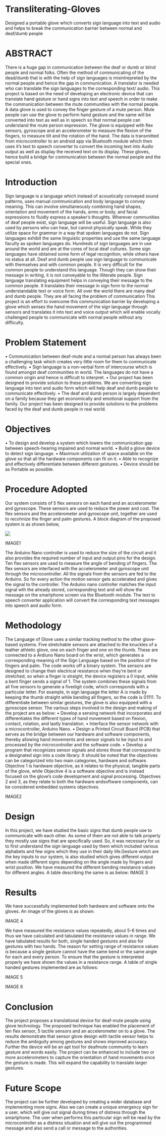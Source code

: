 # Transliterating-Gloves
Designed a portable glove which converts sign language into text and audio and helps to break the communication barrier between normal and deaf/dumb people
# ABSTRACT 
There is a huge gap in communication between the deaf or dumb or blind people and normal folks.
Often the method of communicating of the dead/dumb that is with the help of sign languages is
misintrepreted by the normal people and hence the gap in communication. A translator is needed who
can translate the sign languages to the corresponding text/ audio. This project is based on the need
of developing an electronic device that can translate hand gesture or hand signs into text and speech
in order to make the communication between the mute communities with the normal people. A data
glove is used to convey the finger gesture of a mute person. Mute people can use the glove to perform
hand gesture and the same will be converted into text as well as in speech so that normal people can
understand the mute person expression. The glove is equipped with flex sensors, gyroscope and an
accelerometer to measure the flexion of the fingers, to measure tilt and the rotation of the hand. The
data is transmitted from microcontroller to an android app via Bluetooth module which then uses it’s
text to speech converter to convert the incoming text into Audio output as well as display the received
text on its display. These gloves, hence build a bridge for communication between the normal people
and the special ones.
# Introduction
  Sign language is a language which instead of acoustically conveyed sound patterns, uses manual
communication and body language to convey meaning. This can involve simultaneously combining
hand shapes, orientation and movement of the hands, arms or body, and facial expressions to fluidly
express a speaker’s thoughts. Wherever communities of deaf people exist, sign language will be useful.
  Sign language is also used by persons who can hear, but cannot physically speak. While they
utilize space for grammar in a way that spoken languages do not. Sign languages exhibit the same
linguistic properties and use the same language faculty as spoken languages do.
  Hundreds of sign languages are in use around the world and are at the cores of local deaf cultures.
Some sign languages have obtained some form of legal recognition, while others have no status at all.
Deaf and dumb people use sign language to communicate with themselves and with common people.
It is very difficult for the common people to understand this language. Though they can show their
message in writing, it is not conveyable to the illiterate people. Sign language translating equipment
helps in conveying their message to the common people. It translates their message in sign form
to the normal understandable text or voice form. All over the world there are many deaf and dumb
people. They are all facing the problem of communication
  This project is an effort to overcome this communication barrier by developing a glove which
senses the hand movement of the sign language through sensors and translates it into text and voice
output which will enable vocally challenged people to communicate with normal people without any
difficulty.

# Problem Statement
• Communication between deaf-mute and a normal person has always been a challenging task
  which creates very little room for them to communicate effectively.
• Sign language is a non-verbal form of intercourse which is found amongst deaf communities
  in world. The languages do not have a common origin and hence is difficult to interpret.
• Our project has been designed to provide solution to these problems. We are converting sign
  language into text and audio form which will help deaf and dumb people to communicate
  effectively.
• The deaf and dumb person is largely dependent on a family because they get economically and
  emotional support from the family. Our project has been designed to provide solutions to the
  problems faced by the deaf and dumb people in real world.

# Objectives
• To design and develop a system which lowers the communication gap between speech-hearing
	impaired and normal world.
• Build a glove device to detect sign language.
• Maximum utilization of space available on the glove so that all the hardware components can
	fit on it.
• Able to recognize and effectively differentiate between different gestures.
• Device should be as Portable as possible.

# Procedure Adopted
Our system consists of 5 flex sensors on each hand and an accelerometer and gyroscope. These
sensors are used to reduce the power and cost. The flex sensors and the accelerometer and gyroscope
unit, together are used to recohnize the finger and palm gestures. A block diagram of the proposed
system is as shown below,

![](proj1.png)


IMAGE1


The Arduino Nano controller is used to reduce the size of the circuit and it also provides the
required number of input and output pins for the design. Ten flex sensors are used to measure the
angle of bending of fingers. The flex sensors are interfaced with the accelerometer and gyroscope
unit through the microcontroller. All the signals from the sensors are fed to the Arduino. So for
every action the motion sensor gets accelerated and gives the signal to the controller. The Arduino
nano controller matches the input signal wth the already stored, corresponding text and will show the
message on the smartphone screen via the Bluetooth module. The text to speech converter application
will convert the corresponding text messages into speech and audio form.

# Methodology

The Language of Glove uses a similar tracking method to the other glove-based systems. Five
stretchable sensors are attached to the knuckles of a leather athletic glove, one on each finger and
one on the thumb. These are connected to a Ardiuno Nano board on the wrist, which generates a
corresponding meaning of the Sign Language based on the position of the fingers and palm.
The code works off a binary system. The sensors are designed to change their electrical resistance
when they’re bent or stretched, so when a finger is straight, the device registers a 0 input, while a bent
finger sends a signal of 1. The system combines these signals from all five sensors to generate a fivedigit
code, which corresponds with a particular letter. For example, in sign language the letter A is
made by keeping the thumb straight while bending all fingers, so the code is 01111. To differentiate
between similar gestures, the glove is also equipped with a gyroscope sensor. The various steps
involved in the design and making of the project are as below:
• Develop a sensing network that incorporates and differentiates the different types of hand
movement based on flexion, contact, rotation, and lastly translation.
• Interface the sensor network with a microcontroller, Arduino Nano.
• Design a Printed Circuit Board (PCB) that serves as the bridge between our hardware and
software components, thereby allowing hand movements and sensor signals to be input to and
processed by the microcontroller and the software code.
• Develop a program that recognizes sensor signals and stores those that correspond to a designated
sign into a code library.
It should be noted that the objectives can be categorized into two main categories, hardware and
software. Objective 1 is hardware objective, as it relates to the physical, tangible parts of the glove,
while Objective 4 is a software objective and is instead focused on the glove’s code development and
signal processing. Objectives 2 and 3, as they relate to both the hardware andsoftware components,
can be considered embedded systems objectives.

IMAGE2

# Design
In this project, we have studied the basic signs that dumb people use to communicate with each
other. As some of them are not able to talk properly they mostly use signs that are specifically used.
So, it was necessary for us to first understand the sign language used by them which included various
alphabets and few signs which they use in their daily life.Gesture which are the key inputs to our
system, is also studied which gives different output when made different signs depending on the
angle made by fingers and wrist position.
We have measured the different bending resistance values for different angles. A table describing
the same is as below:
IMAGE 3

# Results
We have successfully implemented both hardware and software onto the gloves. An image of the
gloves is as shown:

IMAGE 4

We have measured the resistance values repeatedly, about 5-6 times and thus we have calculated
and tabulated the resistance values in range. We have tabulated results for both, single handed gestures
and also for gestures with two hands. The reason for setting range of resistance values is because
a single gesture cannot have the same bend or the same angle for each and every person. To ensure
that the gesture is interpreted properly we have shown the values in a resistance range.
A table of single handed gestures implemented are as follows:

IMAGE 5

IMAGE 6

# Conclusion
The project proposes a translational device for deaf-mute people using glove technology. The proposed
technique has enabled the placement of ten flex sensor, 5 tactile sensors and an accelerometer
on to a glove. The results demonstrate that sensor glove design with tactile sensor helps to reduce the
ambiguity among gestures and shows improved accuracy. Further the device will be an apt tool for
deafmute community to learn gesture and words easily. The project can be enhanced to include two
or more accelerometers to capture the orientation of hand movements once the gesture is made. This
will expand the capability to translate larger gestures.

# Future Scope
The project can be further developed by creating a wider database and implementing more signs.
Also we can create a unique emergency sign for a user, which will give out signal during times of
distress through the smartphone. The user when performs this particular sign will be read by the
microcontroller as a distress situation and will give out the programmed message and also send a call
or message to the authorities.


